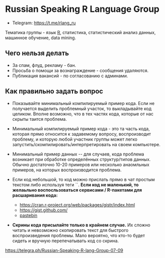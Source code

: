 # Russian Speaking R Language Group

- Telegram: https://t.me/rlang_ru  

Тематика группы - язык [R](https://www.r-project.org), статистика, статистический анализ данных, машинное обучение, data mining.


## Чего нельзя делать

- За спам, флуд, рекламу - бан. 
- Просьба о помощи за вознаграждение - сообщения удаляются.
- Публикация вакансий - по согласованию с админами.

## Как правильно задать вопрос

- Показывайте минимальный компилируемый пример кода. Если не получается выделить проблемный участок, то выкладывайте код целиком. Вполне возможно, что в тех частях кода, которые от нас скрыты таится проблема.

- Минимальный компилируемый пример кода - это та часть кода, которая прямо относится к задавемому вопросу, воспроизводит проблему, и которую любой участник группы может легко запустить/скомпилировать/интерпретировать на своем компьютере.

- Минимальный пример данных -- для случаев, кода проблема возникает при обработке определённых структур/типов данных. Обычно достаточно 10-20 примеров или несколько анаомльных примеров, на которых воспроизводится проблема.

- Если код небольшой, то код можно прислать прямо в чат простым текстом либо используя теги ``.  **Если код не маленький, то желаьльно воспосльзоваться сервисами / R-пакетами для расшаривания кода:**

    - https://cran.r-project.org/web/packages/gistr/index.html
    - https://gist.github.com/
    - [pastebin](https://github.com/hrbrmstr/pastebin)

- **Скрины кода присылайте только в крайнем случае.** Их сложно читать и невозможно скопировать текст для быстрого воспроизведения проблемы. Мало вероятно, что кто-то будет сидеть и вручную перепечатывать код со скрина. 


https://telegra.ph/Russian-Speaking-R-lang-Group-07-09
